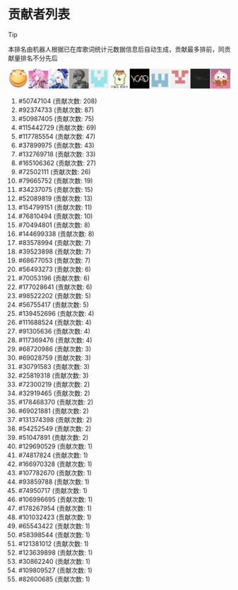 # 贡献者列表

> [!TIP]
> 本排名由机器人根据已在库歌词统计元数据信息后自动生成，贡献最多排前，同贡献量排名不分先后

![贡献者头像画廊](./CONTRIBUTORS.svg)

1. #50747104 (贡献次数: 208)
2. #92374733 (贡献次数: 87)
3. #50987405 (贡献次数: 75)
4. #115442729 (贡献次数: 69)
5. #117785554 (贡献次数: 47)
6. #37899975 (贡献次数: 43)
7. #132769718 (贡献次数: 33)
8. #165106362 (贡献次数: 27)
9. #72502111 (贡献次数: 26)
10. #79665752 (贡献次数: 19)
11. #34237075 (贡献次数: 15)
12. #52089819 (贡献次数: 13)
13. #154799151 (贡献次数: 11)
14. #76810494 (贡献次数: 10)
15. #70494801 (贡献次数: 8)
16. #144699338 (贡献次数: 8)
17. #83578994 (贡献次数: 7)
18. #39523898 (贡献次数: 7)
19. #68677053 (贡献次数: 7)
20. #56493273 (贡献次数: 6)
21. #70053196 (贡献次数: 6)
22. #177028641 (贡献次数: 6)
23. #98522202 (贡献次数: 5)
24. #56755417 (贡献次数: 5)
25. #139452696 (贡献次数: 4)
26. #111688524 (贡献次数: 4)
27. #91305636 (贡献次数: 4)
28. #117369476 (贡献次数: 4)
29. #68720986 (贡献次数: 3)
30. #69028759 (贡献次数: 3)
31. #30791583 (贡献次数: 3)
32. #25819318 (贡献次数: 3)
33. #72300219 (贡献次数: 2)
34. #32919465 (贡献次数: 2)
35. #178468370 (贡献次数: 2)
36. #69021881 (贡献次数: 2)
37. #131374398 (贡献次数: 2)
38. #54252549 (贡献次数: 2)
39. #51047891 (贡献次数: 2)
40. #129690529 (贡献次数: 1)
41. #74817824 (贡献次数: 1)
42. #166970328 (贡献次数: 1)
43. #107782670 (贡献次数: 1)
44. #93859788 (贡献次数: 1)
45. #74950717 (贡献次数: 1)
46. #106996695 (贡献次数: 1)
47. #178267954 (贡献次数: 1)
48. #101032423 (贡献次数: 1)
49. #65543422 (贡献次数: 1)
50. #58398544 (贡献次数: 1)
51. #121381012 (贡献次数: 1)
52. #123639898 (贡献次数: 1)
53. #30862240 (贡献次数: 1)
54. #109809527 (贡献次数: 1)
55. #82600685 (贡献次数: 1)
